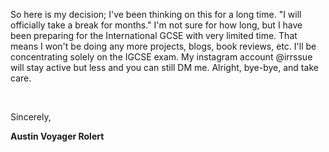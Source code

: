 So here is my decision; 
I've been thinking on this for a long time. 
"I will officially take a break for months." 
I'm not sure for how long, but I have been preparing for the International GCSE with very limited time. 
That means I won't be doing any more projects, blogs, book reviews, etc. I'll be concentrating solely on the IGCSE exam. 
My instagram account @irrssue will stay active but less and you can still DM me. Alright, bye-bye, and take care.

‍

Sincerely,

**Austin Voyager Rolert**
